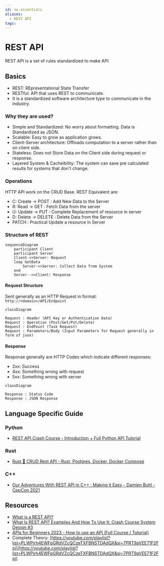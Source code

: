 ```yaml
---
id: sw_essentials
aliases:
  - REST API
tags:
---
```


# REST API

REST API is a set of rules standardized to make API.

## Basics

- REST: REpresentational State Transfer
- RESTful: API that uses REST to communicate.
- It is a standardized software architecture type to communicate in the industry.

### Why they are used?

- Simple and Standardized: No worry about formatting. Data is Standardized as JSON.
- Scalable: Easy to grow as application grows.
- Client-Server architecture: Offloads computation to a server rather than on client side.
- Stateless: Does not Store Data on the Client side during request or response.
- Layered System & Cacheibility: The system can save pre calculated results for systems that don't change.

### Operations

HTTP API work on the CRUD Base. REST Equivalent are:

- C: Create -> POST : Add New Data to the Server
- R: Read -> GET : Fetch Data from the server
- U: Update -> PUT : Complete Replacement of resource in server
- D: Delete -> DELETE : Delete Data from the Server
- PATCH : Practical Update a resource in Server

### Structure of REST

```mermaid
sequenceDiagram
    participant Client
    participant Server
    Client->>Server: Request
    loop GetData
        Server->>Server: Collect Data from System
    end
    Server-->>Client: Response
```

#### Request Structure

Sent generally as an HTTP Request in format: `http://<domain>/API/Endpoint`

```mermaid
classDiagram

Request : Header (API Key or Authentication Data)
Request : Operation (Post/Get/Put/Delete)
Request : EndPoint (Task Request)
Request : Parameters/Body (Input Parameters for Request generally in form of json)
```

#### Response

Response generally are HTTP Codes which indicate different responses:

- 2xx: Success
- 4xx: Something wrong with request
- 5xx: Something wrong with server

```mermaid
classDiagram

Response : Status Code
Response : JSON Response
```

## Language Specific Guide

### Python

- [REST API Crash Course - Introduction + Full Python API Tutorial](https://youtu.be/qbLc5a9jdXo?si=WO_hBfZmHKi-Q1Zz)

### Rust

- [Rust 🦀 CRUD Rest API - Rust, Postgres, Docker, Docker Compose](https://youtu.be/vhNoiBOuW94?si=tPZjbAcBq6BLbaKC)

### C++

- [Our Adventures With REST API in C++ : Making it Easy - Damien Buhl - CppCon 2021](https://youtu.be/KM9RezKLdVc?si=Nbmjdv8S47GMyvhC)

## Resources
- [What is a REST API?](https://youtu.be/lsMQRaeKNDk?si=9NM1kybCorz84OQT)
- [What Is REST API? Examples And How To Use It: Crash Course System Design #3](https://youtu.be/-mN3VyJuCjM?si=NzJPqY_NIGa95rxY)
- [APIs for Beginners 2023 - How to use an API (Full Course / Tutorial)](https://youtu.be/WXsD0ZgxjRw?si=nwCpAtx0TbiZ0btI)
- Complete Theory: [https://youtube.com/playlist?list=PLWPirh4EWFpGRdVZcQCzeTXFBNSTDAdQX&si=7PRT9aVEE71F2Fpj](https://youtube.com/playlist?list=PLWPirh4EWFpGRdVZcQCzeTXFBNSTDAdQX&si=7PRT9aVEE71F2Fpj)

